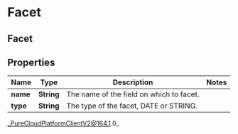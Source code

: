 # Facet

## Facet

## Properties

|Name | Type | Description | Notes|
|------------ | ------------- | ------------- | -------------|
| **name** | **String** | The name of the field on which to facet. | |
| **type** | **String** | The type of the facet, DATE or STRING. | |



_PureCloudPlatformClientV2@164.1.0_
